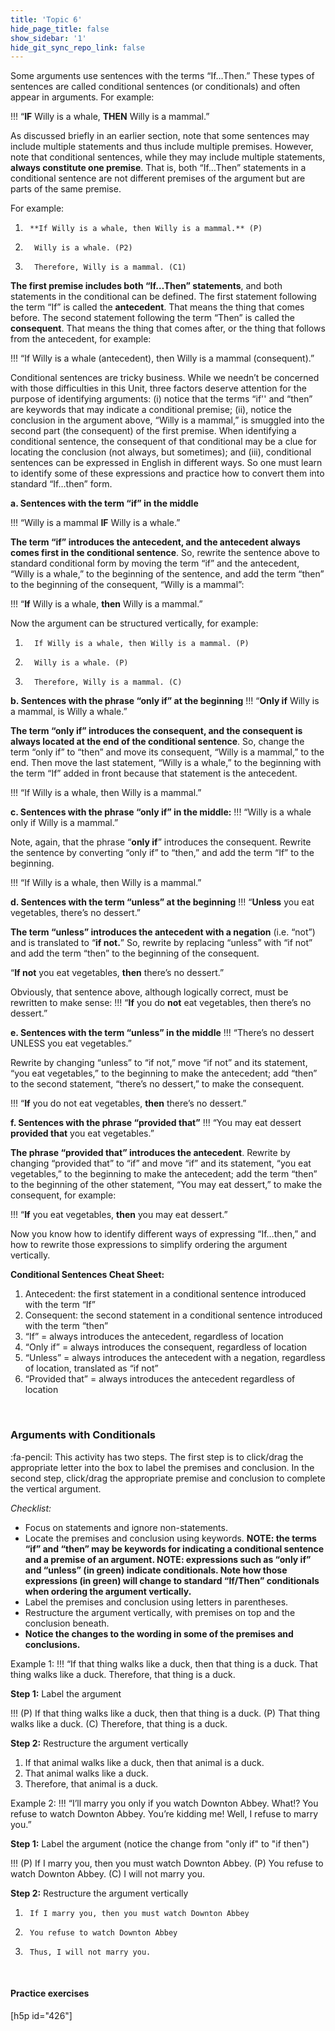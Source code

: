 ```yaml
---
title: 'Topic 6'
hide_page_title: false
show_sidebar: '1'
hide_git_sync_repo_link: false
---
```




Some arguments use sentences with the terms “If…Then.” These types of sentences are called conditional sentences (or conditionals) and often appear in arguments. For example:

!!! “**IF** Willy is a whale, **THEN** Willy is a mammal.”

As discussed briefly in an earlier section, note that some sentences may include multiple statements and thus include multiple premises. However, note that conditional sentences, while they may include multiple statements, **always constitute one premise**. That is, both “If…Then” statements in a conditional sentence are not different premises of the argument but are parts of the same premise.

For example:
1.      **If Willy is a whale, then Willy is a mammal.** (P)
2.       Willy is a whale. (P2)
3.       Therefore, Willy is a mammal. (C1)


**The first premise includes both “If…Then” statements**, and both statements in the conditional can be defined. The first statement following the term “If” is called the **antecedent**. That means the thing that comes before. The second statement following the term “Then” is called the **consequent**. That means the thing that comes after, or the thing that follows from the antecedent, for example:

!!! “If Willy is a whale (antecedent), then Willy is a mammal (consequent).”

Conditional sentences are tricky business. While we needn’t be concerned with those difficulties in this Unit, three factors deserve attention for the purpose of identifying arguments: (i) notice that the terms “if'' and “then” are keywords that may indicate a conditional premise; (ii), notice the conclusion in the argument above, “Willy is a mammal,” is smuggled into the second part (the consequent) of the first premise. When identifying a conditional sentence, the consequent of that conditional may be a clue for locating the conclusion (not always, but sometimes); and (iii), conditional sentences can be expressed in English in different ways. So one must learn to identify some of these expressions and practice how to convert them into standard “If…then” form.


**a. Sentences with the term “if” in the middle**

!!! “Willy is a mammal **IF** Willy is a whale.”

**The term “if” introduces the antecedent, and the antecedent always comes first in the conditional sentence**. So, rewrite the sentence above to standard conditional form by moving the term “if” and the antecedent, “Willy is a whale,” to the beginning of the sentence, and add the term “then” to the beginning of the consequent, “Willy is a mammal”:

!!! “**If** Willy is a whale, **then** Willy is a mammal.”

Now the argument can be structured vertically, for example:
1.       If Willy is a whale, then Willy is a mammal. (P)
2.       Willy is a whale. (P)
3.       Therefore, Willy is a mammal. (C)

**b. Sentences with the phrase “only if” at the beginning**
!!! “**Only if** Willy is a mammal, is Willy a whale.”

**The term “only if” introduces the consequent, and the consequent is always located at the end of the conditional sentence**. So, change the term “only if” to “then” and move its consequent, “Willy is a mammal,” to the end. Then move the last statement, “Willy is a whale,” to the beginning with the term “If” added in front because that statement is the antecedent.

!!! “If Willy is a whale, then Willy is a mammal.”

**c.  Sentences with the phrase “only if” in the middle:**
!!! “Willy is a whale only if Willy is a mammal.”

Note, again, that the phrase “**only if**” introduces the consequent. Rewrite the sentence by converting “only if” to “then,” and add the term “If” to the beginning.

!!! “If Willy is a whale, then Willy is a mammal.”

**d. Sentences with the term “unless” at the beginning**
!!! “**Unless** you eat vegetables, there’s no dessert.”

**The term “unless” introduces the antecedent with a negation** (i.e. “not”) and is translated to “**if not.**” So, rewrite by replacing “unless” with “if not” and add the term “then” to the beginning of the consequent.

“**If not** you eat vegetables, **then** there’s no dessert.”

Obviously, that sentence above, although logically correct, must be rewritten to make sense:
!!! “**If** you do **not** eat vegetables, then there’s no dessert.”

**e. Sentences with the term “unless” in the middle**
!!! “There’s no dessert UNLESS you eat vegetables.”

Rewrite by changing “unless” to “if not,” move “if not” and its statement, “you eat vegetables,” to the beginning to make the antecedent; add “then” to the second statement, “there’s no dessert,” to make the consequent.

!!! “**If** you do not eat vegetables, **then** there’s no dessert.”

**f. Sentences with the phrase “provided that”**
!!! “You may eat dessert **provided that** you eat vegetables.”

**The phrase “provided that” introduces the antecedent**. Rewrite by changing “provided that” to “if” and move “if” and its statement, “you eat vegetables,” to the beginning to make the antecedent; add the term “then” to the beginning of the other statement, “You may eat dessert,” to make the consequent, for example:

!!! “**If** you eat vegetables, **then** you may eat dessert.”

Now you know how to identify different ways of expressing “If…then,” and how to rewrite those expressions to simplify ordering the argument vertically.

**Conditional Sentences Cheat Sheet:**
1. Antecedent: the first statement in a conditional sentence introduced with the term “If”
2. Consequent: the second statement in a conditional sentence introduced with the term “then”
3. “If” = always introduces the antecedent, regardless of location
4. “Only if” = always introduces the consequent, regardless of location
5. “Unless” = always introduces the antecedent with a negation, regardless of location, translated as “if not”
6. “Provided that” = always introduces the antecedent regardless of location

&nbsp;

### Arguments with Conditionals
:fa-pencil: This activity has two steps. The first step is to click/drag the appropriate letter into the box to label the premises and conclusion. In the second step, click/drag the appropriate premise and conclusion to complete the vertical argument.

_Checklist:_
- Focus on statements and ignore non-statements.
- Locate the premises and conclusion using keywords. **NOTE: the terms “if” and “then” may be keywords for indicating a conditional sentence and a premise of an argument. NOTE: expressions such as “only if” and “unless” (in green) indicate conditionals. Note how those expressions (in green) will change to standard “If/Then” conditionals when ordering the argument vertically.**
- Label the premises and conclusion using letters in parentheses.
- Restructure the argument vertically, with premises on top and the conclusion beneath.
- **Notice the changes to the wording in some of the premises and conclusions.**


Example 1:
!!! “If that thing walks like a duck, then that thing is a duck. That thing walks like a duck. Therefore, that thing is a duck.

**Step 1:** Label the argument

!!! (P) If that thing walks like a duck, then that thing is a duck. (P) That thing walks like a duck. (C) Therefore, that thing is a duck.

**Step 2:** Restructure the argument vertically
1. If that animal walks like a duck, then that animal is a duck.
2. That animal walks like a duck.
3. Therefore, that animal is a duck.


Example 2:
!!! “I’ll marry you only if you watch Downton Abbey. What!? You refuse to watch Downton Abbey. You’re kidding me! Well, I refuse to marry you.”

**Step 1:** Label the argument (notice the change from "only if" to "if then")

!!! (P) If I marry you, then you must watch Downton Abbey. (P) You refuse to watch Downton Abbey. (C) I will not marry you.

**Step 2:** Restructure the argument vertically
1.  	If I marry you, then you must watch Downton Abbey
2.  	You refuse to watch Downton Abbey
3.  	Thus, I will not marry you.

&nbsp;
#### Practice exercises
[h5p id="426"]
